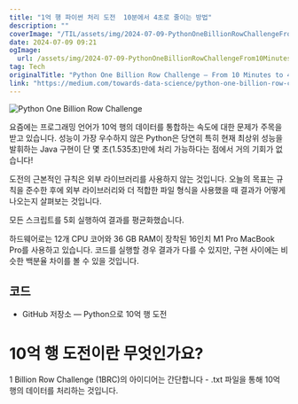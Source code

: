 ```yaml
---
title: "1억 행 파이썬 처리 도전  10분에서 4초로 줄이는 방법"
description: ""
coverImage: "/TIL/assets/img/2024-07-09-PythonOneBillionRowChallengeFrom10Minutesto4Seconds_0.png"
date: 2024-07-09 09:21
ogImage:
  url: /assets/img/2024-07-09-PythonOneBillionRowChallengeFrom10Minutesto4Seconds_0.png
tag: Tech
originalTitle: "Python One Billion Row Challenge — From 10 Minutes to 4 Seconds"
link: "https://medium.com/towards-data-science/python-one-billion-row-challenge-from-10-minutes-to-4-seconds-0718662b303e"
---
```


![Python One Billion Row Challenge](/TIL/assets/img/2024-07-09-PythonOneBillionRowChallengeFrom10Minutesto4Seconds_0.png)

요즘에는 프로그래밍 언어가 10억 행의 데이터를 통합하는 속도에 대한 문제가 주목을 받고 있습니다. 성능이 가장 우수하지 않은 Python은 당연히 특히 현재 최상위 성능을 발휘하는 Java 구현이 단 몇 초(1.535초)만에 처리 가능하다는 점에서 거의 기회가 없습니다!

도전의 근본적인 규칙은 외부 라이브러리를 사용하지 않는 것입니다. 오늘의 목표는 규칙을 준수한 후에 외부 라이브러리와 더 적합한 파일 형식을 사용했을 때 결과가 어떻게 나오는지 살펴보는 것입니다.

모든 스크립트를 5회 실행하여 결과를 평균화했습니다.

<div class="content-ad"></div>

하드웨어로는 12개 CPU 코어와 36 GB RAM이 장착된 16인치 M1 Pro MacBook Pro를 사용하고 있습니다. 코드를 실행할 경우 결과가 다를 수 있지만, 구현 사이에는 비슷한 백분율 차이를 볼 수 있을 것입니다.

## 코드

- GitHub 저장소 — Python으로 10억 행 도전

# 10억 행 도전이란 무엇인가요?

<div class="content-ad"></div>

1 Billion Row Challenge (1BRC)의 아이디어는 간단합니다 - .txt 파일을 통해 10억 행의 데이터를 처리하는 것입니다.
